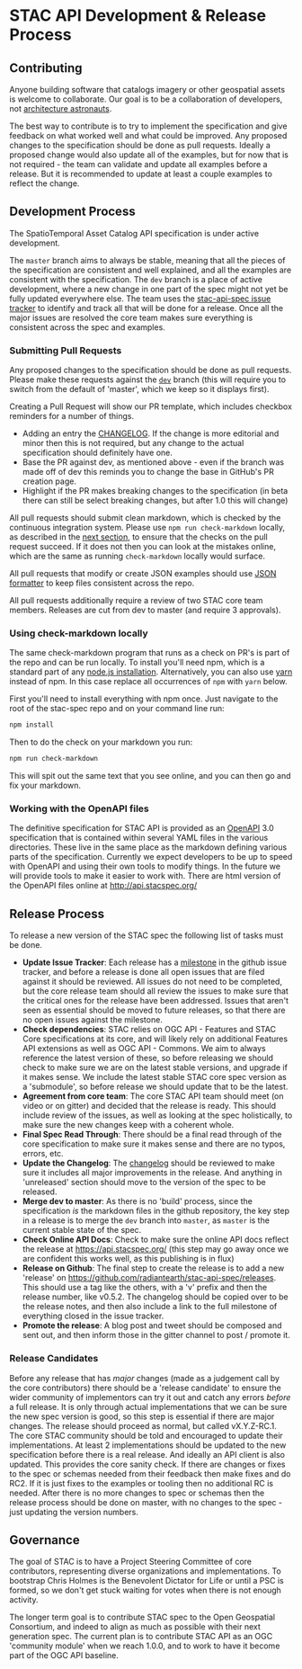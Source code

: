 # STAC API Development & Release Process

## Contributing

Anyone building software that catalogs imagery or other geospatial assets is welcome to collaborate.
Our goal is to be a collaboration of developers, not [architecture astronauts](http://www.joelonsoftware.com/articles/fog0000000018.html).

The best way to contribute is to try to implement the specification and give feedback on what worked
well and what could be improved. Any proposed changes to the specification should be done as pull requests. Ideally a
proposed change would also update all of the examples, but for now that is not required - the team
can validate and update all examples before a release. But it is recommended to update at least a
couple examples to reflect the change.

## Development Process

The SpatioTemporal Asset Catalog API specification is under active development. 

The `master` branch aims to always be stable, meaning that all the pieces of the specification are consistent and well
explained, and all the examples are consistent with the specification. The `dev` branch is a place of active development, 
where a new change in one part of the spec might not yet be fully updated everywhere else. The team uses the 
[stac-api-spec issue tracker](https://github.com/radiantearth/stac-api-spec/issues) to identify and track all that will be done for 
a release. Once all the major issues are resolved the core team makes sure everything is consistent across the spec and
examples.

### Submitting Pull Requests

Any proposed changes to the specification should be done as pull requests. Please make these
requests against the [`dev`](https://github.com/radiantearth/stac-api-spec/tree/dev) branch (this will
require you to switch from the default of 'master', which we keep so it displays first). 

Creating a Pull Request will show our PR template, which includes checkbox reminders for a number
of things.

- Adding an entry the [CHANGELOG](CHANGELOG.md). If the change is more editorial and minor then this 
is not required, but any change to the actual specification should definitely have one.
- Base the PR against dev, as mentioned above - even if the branch was made off of dev this reminds
you to change the base in GitHub's PR creation page.
- Highlight if the PR makes breaking changes to the specification (in beta there can still be
select breaking changes, but after 1.0 this will change)

All pull requests should submit clean markdown, which is checked by the continuous integration
system. Please use `npm run check-markdown` locally, as described in the [next section](#using-check-markdown-locally), 
to ensure that the checks on the pull request succeed. If it does not then you can look at the
mistakes online, which are the same as running `check-markdown` locally would surface.

All pull requests that modify or create JSON examples should use [JSON 
formatter](https://jsonformatter.org/) to keep files consistent across the repo. 

All pull requests additionally require a review of two STAC core team members. Releases are cut
from dev to master (and require 3 approvals).

### Using check-markdown locally

The same check-markdown program that runs as a check on PR's is part of the repo and can be run locally. 
To install you'll need npm, which is a standard part of any [node.js installation](https://nodejs.org/en/download/). 
Alternatively, you can also use [yarn](https://yarnpkg.com/) instead of npm. In this case replace all occurrences of 
`npm` with `yarn` below.

First you'll need to install everything with npm once. Just navigate to the root of the stac-spec repo and on 
your command line run:

```bash
npm install
```
Then to do the check on your markdown you run:

```bash
npm run check-markdown
```

This will spit out the same text that you see online, and you can then go and fix your markdown.

### Working with the OpenAPI files

The definitive specification for STAC API is provided as an [OpenAPI](http://openapis.org/) 3.0 specification that is
contained within several YAML files in the various directories. These live in the same place as the markdown defining
various parts of the specification. Currently we expect developers to be up to speed with
OpenAPI and using their own tools to modify things. In the future we will provide tools to make it easier to work with.
There are html version of the OpenAPI files online at http://api.stacspec.org/

## Release Process

To release a new version of the STAC spec the following list of tasks must be done. 

- **Update Issue Tracker**: Each release has a [milestone](https://github.com/radiantearth/stac-spec/milestones) in the github 
issue tracker, and before a release is done all open issues that are filed against it should be reviewed. All issues do not 
need to be completed, but the core release team should all review the issues to make sure that the critical ones for the 
release have been addressed. Issues that aren't seen as essential should be moved to future releases, so that there are no
open issues against the milestone.
- **Check dependencies**: STAC relies on OGC API - Features and STAC Core specifications at its core, and will likely rely
on additional Features API extensions as well as OGC API - Commons. We aim to always reference the latest version of these,
so before releasing we should check to make sure we are on the latest stable versions, and upgrade if it makes sense. We include
the latest stable STAC core spec version as a 'submodule', so before release we should update that to be the latest.
- **Agreement from core team**: The core STAC API team should meet (on video or on gitter) and decided that the release is ready.
This should include review of the issues, as well as looking at the spec holistically, to make sure the new changes keep
with a coherent whole.
- **Final Spec Read Through**: There should be a final read through of the core specification to make sure it makes sense
and there are no typos, errors, etc.
- **Update the Changelog**: The [changelog](CHANGELOG.md) should be reviewed to make sure it includes all major improvements
in the release. And anything in 'unreleased' section should move to the version of the spec to be released.
- **Merge dev to master**: As there is no 'build' process, since the specification *is* the markdown files in the github
repository, the key step in a release is to merge the `dev` branch into `master`, as `master` is the current stable state 
of the spec.
- **Check Online API Docs**: Check to make sure the online API docs reflect the release at <https://api.stacspec.org/> 
(this step may go away once we are confident this works well, as this publishing is in flux)
- **Release on Github**: The final step to create the release is to add a new 'release' on 
<https://github.com/radiantearth/stac-api-spec/releases>. This should use a tag like the others, with a 'v' prefix and then the 
release number, like v0.5.2. The changelog should be copied over to be the release notes, and then also include a link to 
the full milestone of everything closed in the issue tracker.
- **Promote the release**: A blog post and tweet should be composed and sent out, and then inform those in the gitter channel
to post / promote it.

### Release Candidates

Before any release that has *major* changes (made as a judgement call by the core contributors)  there should be a 'release 
candidate' to ensure the wider community of implementors can try it out
and catch any errors *before* a full release. It is only through actual implementations that we can be sure the new spec
version is good, so this step is essential if there are major changes. The release should proceed as normal, but called
vX.Y.Z-RC.1. The core STAC community should be told and encouraged to update their implementations. At least 2 implementations
should be updated to the new specification before there is a real release. And ideally an API client is also 
updated. This provides the core sanity check. If there are changes or fixes to the spec or 
schemas needed from their feedback then make fixes and do RC2. If it is just fixes to the examples or tooling then no 
additional RC is needed. After there is no more changes to spec or schemas then the release process should be done on master,
with no changes to the spec - just updating the version numbers.

## Governance 

The goal of STAC is to have a Project Steering Committee of core contributors, representing diverse organizations and 
implementations. To bootstrap Chris Holmes is the Benevolent Dictator for 
Life or until a PSC is formed, so we don't get stuck waiting for votes when there is not enough activity. 

The longer term goal is to contribute STAC spec to the Open Geospatial Consortium, and indeed to align as much as possible
with their next generation spec. The current plan is to contribute STAC API as an OGC 'community module' when we reach
1.0.0, and to work to have it become part of the OGC API baseline.
